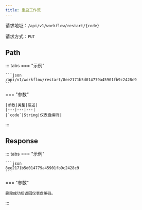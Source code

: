 ```yaml
---
title: 重启工作流
---
```


请求地址：`/api/v1/workflow/restart/{code}`

请求方式：`PUT`

## Path

::: tabs
=== "示例"

    ```json
    /api/v1/workflow/restart/8ee2171b5d014779a45901fb9c2428c9
    ```

=== "参数"

    |参数|类型|描述|
    |---|---|---|
    |`code`|String|仪表盘编码|
:::

## Response

::: tabs
=== "示例"

    ```json
    8ee2171b5d014779a45901fb9c2428c9
    ```

=== "参数"

    删除成功后返回仪表盘编码。
:::